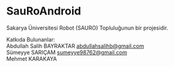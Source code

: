 # SauRoAndroid

Sakarya Üniversitesi Robot (SAURO) Topluluğunun bir projesidir.

Katkıda Bulunanlar:</br>
Abdullah Salih BAYRAKTAR					abdullahsalihb@gmail.com </br>
Sümeyye SARIÇAM                   sumeyye98762@gmail.com </br>
Mehmet KARAKAYA 
